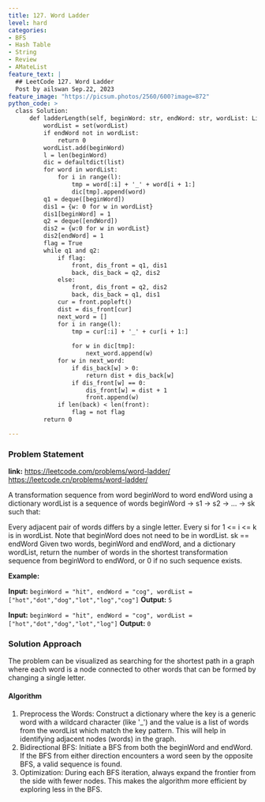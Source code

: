 ```yaml
---
title: 127. Word Ladder
level: hard
categories:
- BFS
- Hash Table
- String
- Review
- AMateList
feature_text: |
  ## LeetCode 127. Word Ladder
  Post by ailswan Sep.22, 2023
feature_image: "https://picsum.photos/2560/600?image=872"
python_code: >
  class Solution:
      def ladderLength(self, beginWord: str, endWord: str, wordList: List[str]) -> int:
          wordList = set(wordList)
          if endWord not in wordList:
              return 0
          wordList.add(beginWord)
          l = len(beginWord)
          dic = defaultdict(list)
          for word in wordList:
              for i in range(l):
                  tmp = word[:i] + '_' + word[i + 1:]
                  dic[tmp].append(word)
          q1 = deque([beginWord])
          dis1 = {w: 0 for w in wordList}
          dis1[beginWord] = 1
          q2 = deque([endWord])
          dis2 = {w:0 for w in wordList}
          dis2[endWord] = 1
          flag = True
          while q1 and q2:
              if flag:
                  front, dis_front = q1, dis1
                  back, dis_back = q2, dis2
              else:
                  front, dis_front = q2, dis2
                  back, dis_back = q1, dis1
              cur = front.popleft()
              dist = dis_front[cur]
              next_word = []
              for i in range(l):
                  tmp = cur[:i] + '_' + cur[i + 1:]
  
                  for w in dic[tmp]:
                      next_word.append(w)
              for w in next_word:
                  if dis_back[w] > 0:
                      return dist + dis_back[w]
                  if dis_front[w] == 0:
                      dis_front[w] = dist + 1
                      front.append(w)
              if len(back) < len(front):
                  flag = not flag
          return 0

---
```


### Problem Statement
**link:**
https://leetcode.com/problems/word-ladder/
https://leetcode.cn/problems/word-ladder/

A transformation sequence from word beginWord to word endWord using a dictionary wordList is a sequence of words beginWord -> s1 -> s2 -> ... -> sk such that:

Every adjacent pair of words differs by a single letter.
Every si for 1 <= i <= k is in wordList. Note that beginWord does not need to be in wordList.
sk == endWord
Given two words, beginWord and endWord, and a dictionary wordList, return the number of words in the shortest transformation sequence from beginWord to endWord, or 0 if no such sequence exists.

 
**Example:**

**Input:** `beginWord = "hit", endWord = "cog", wordList = ["hot","dot","dog","lot","log","cog"]`
**Output:** `5`
 
**Input:** `beginWord = "hit", endWord = "cog", wordList = ["hot","dot","dog","lot","log"]`
**Output:** `0`
 

### Solution Approach
The problem can be visualized as searching for the shortest path in a graph where each word is a node connected to other words that can be formed by changing a single letter.
 
#### Algorithm
1. Preprocess the Words: Construct a dictionary where the key is a generic word with a wildcard character (like '_') and the value is a list of words from the wordList which match the key pattern. This will help in identifying adjacent nodes (words) in the graph.
2. Bidirectional BFS: Initiate a BFS from both the beginWord and endWord. If the BFS from either direction encounters a word seen by the opposite BFS, a valid sequence is found.
3. Optimization: During each BFS iteration, always expand the frontier from the side with fewer nodes. This makes the algorithm more efficient by exploring less in the BFS.